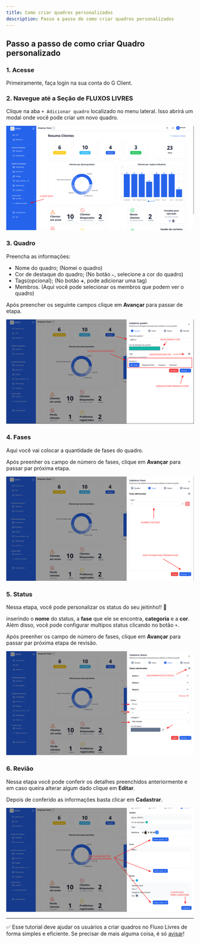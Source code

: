 ```yaml
---
title: Como criar quadros personalizados
description: Passo a passo de como criar quadros personalizados
---
```


## Passo a passo de como criar Quadro personalizado

### 1. Acesse

Primeiramente, faça login na sua conta do G Client.

### 2. Navegue até a Seção de FLUXOS LIVRES

Clique na aba `+ Adicionar quadro` localizado no menu lateral. Isso abrirá um modal onde você pode criar um novo quadro.

![exemplo descrito acima](./img/personalized-tables/example-01.png)

### 3. Quadro

Preencha as informações:

- Nome do quadro; (Nomei o quadro)
- Cor de destaque do quadro; (No botão `✏️`, selecione a cor do quadro)
- Tags(opcional); (No botão `➕`, pode adicionar uma tag)
- Membros. (Aqui você pode selecionar os membros que podem ver o quadro)

Após preencher os seguinte campos clique em **Avançar** para passar de etapa.

![exemplo descrito acima](./img/personalized-tables/example-02.png)

### 4. Fases

Aqui você vai colocar a quantidade de fases do quadro.

Após preenher os campo de número de fases, clique em **Avançar** para passar par próxima etapa.

![exemplo descrito acima](./img/personalized-tables/example-03.png)

### 5. Status

Nessa etapa, você pode personalizar os status do seu jeitinho!! 🤩

inserindo o **nome** do status, a **fase** que ele se encontra, **categoria** e a **cor**. Além disso, você pode configurar multipos status clicando no botão `+`.

Após preenher os campo de número de fases, clique em **Avançar** para passar par próxima etapa de revisão.

![exemplo descrito acima](./img/personalized-tables/example-04.png)

### 6. Revião

Nessa etapa você pode conferir os detalhes preenchidos anteriormente e em caso queira alterar algum dado clique em **Editar**.

Depois de conferido as informações basta clicar em **Cadastrar**.

![exemplo descrito acima](./img/personalized-tables/example-05.png)

---

✅ Esse tutorial deve ajudar os usuários a criar quadros no Fluxo Livres de forma simples e eficiente. Se precisar de mais alguma coisa, é só [avisar](https://api.whatsapp.com/send?phone=5544997046569&text=Preciso%20de%20ajuda%20sobre%20um%20tutorial)!
